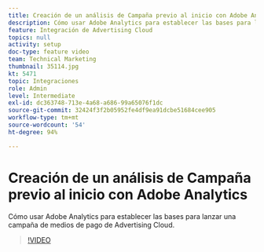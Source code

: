 ```yaml
---
title: Creación de un análisis de Campaña previo al inicio con Adobe Analytics
description: Cómo usar Adobe Analytics para establecer las bases para lanzar una campaña de medios de pago de Advertising Cloud.
feature: Integración de Advertising Cloud
topics: null
activity: setup
doc-type: feature video
team: Technical Marketing
thumbnail: 35114.jpg
kt: 5471
topic: Integraciones
role: Admin
level: Intermediate
exl-id: dc363748-713e-4a68-a686-99a65076f1dc
source-git-commit: 32424f3f2b05952fe4df9ea91dcbe51684cee905
workflow-type: tm+mt
source-wordcount: '54'
ht-degree: 94%

---
```


# Creación de un análisis de Campaña previo al inicio con Adobe Analytics

Cómo usar Adobe Analytics para establecer las bases para lanzar una campaña de medios de pago de Advertising Cloud.

>[!VIDEO](https://video.tv.adobe.com/v/35114/?quality=12&learn=on)
